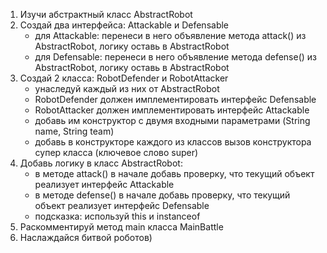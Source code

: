1. Изучи абстрактный класс AbstractRobot
2. Создай два интерфейса: Attackable и Defensable
    - для Attackable: перенеси в него объявление метода attack() из AbstractRobot, логику оставь в AbstractRobot
    - для Defensable: перенеси в него объявление метода defense() из AbstractRobot, логику оставь в AbstractRobot
3. Создай 2 класса: RobotDefender и RobotAttacker
    - унаследуй каждый из них от AbstractRobot
    - RobotDefender должен имплементировать интерфейс Defensable
    - RobotAttacker должен имплементировать интерфейс Attackable
    - добавь им конструктор с двумя входными параметрами (String name, String team)
    - добавь в конструкторе каждого из классов вызов конструктора супер класса (ключевое слово super)
4. Добавь логику в класс AbstractRobot:
    - в методе attack() в начале добавь проверку, что текущий объект реализует интерфейс Attackable
    - в методе defense() в начале добавь проверку, что текущий объект реализует интерфейс Defensable
    - подсказка: используй this и instanceof
5. Раскомментируй метод main класса MainBattle
6. Наслаждайся битвой роботов)
